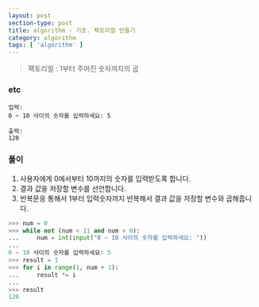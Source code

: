 ```yaml
---
layout: post
section-type: post
title: algorithm - 기초. 팩토리얼 만들기
category: algorithm
tags: [ 'algorithm' ]
---
```


> 팩토리얼 : 1부터 주어진 숫자까지의 곱

### etc
```
입력:
0 ~ 10 사이의 숫자를 입력하세요: 5

출력:
120
```

### 풀이
1. 사용자에게 0에서부터 10까지의 숫자를 입력받도록 합니다.
2. 결과 값을 저장할 변수를 선언합니다.
3. 반복문응 통해서 1부터 입력숫자까지 반복해서 결과 값을 저장할 변수와 곱해줍니다.

```python
>>> num = 0
>>> while not (num < 11 and num > 0):
...     num = int(input("0 ~ 10 사이의 숫자를 입력하세요: "))
...
0 ~ 10 사이의 숫자를 입력하세요: 5
>>> result = 1
>>> for i in range(1, num + 1):
...     result *= i
...
>>> result
120
```
